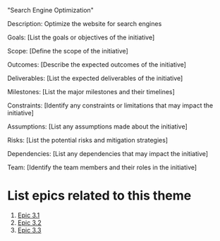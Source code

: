 "Search Engine Optimization"

Description: Optimize the website for search engines

Goals: [List the goals or objectives of the initiative]

Scope: [Define the scope of the initiative]

Outcomes: [Describe the expected outcomes of the initiative]

Deliverables: [List the expected deliverables of the initiative]

Milestones: [List the major milestones and their timelines]

Constraints: [Identify any constraints or limitations that may impact the initiative]

Assumptions: [List any assumptions made about the initiative]

Risks: [List the potential risks and mitigation strategies]

Dependencies: [List any dependencies that may impact the initiative]

Team: [Identify the team members and their roles in the initiative]

# List epics related to this theme
1. [Epic 3.1](Epics/Epic_3.1.md)
2. [Epic 3.2](Epics/Epic_3.2.md)
3. [Epic 3.3](Epics/Epic_3.3.md)